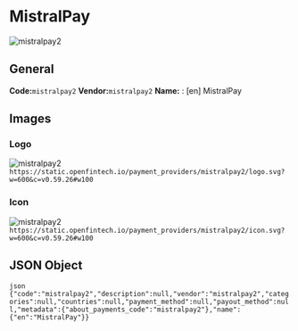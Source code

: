 # MistralPay 
![mistralpay2](https://static.openfintech.io/payment_providers/mistralpay2/logo.svg?w=600&c=v0.59.26#w100) 
## General 
**Code:**`mistralpay2` 
**Vendor:**`mistralpay2` 
**Name:** 
:	[en] MistralPay 
## Images 
### Logo 
![mistralpay2](https://static.openfintech.io/payment_providers/mistralpay2/logo.svg?w=600&c=v0.59.26#w100) 
``` https://static.openfintech.io/payment_providers/mistralpay2/logo.svg?w=600&c=v0.59.26#w100 ``` 
### Icon 
![mistralpay2](https://static.openfintech.io/payment_providers/mistralpay2/icon.svg?w=600&c=v0.59.26#w100) 
``` https://static.openfintech.io/payment_providers/mistralpay2/icon.svg?w=600&c=v0.59.26#w100 ``` 
## JSON Object 
```json {"code":"mistralpay2","description":null,"vendor":"mistralpay2","categories":null,"countries":null,"payment_method":null,"payout_method":null,"metadata":{"about_payments_code":"mistralpay2"},"name":{"en":"MistralPay"}} ``` 
